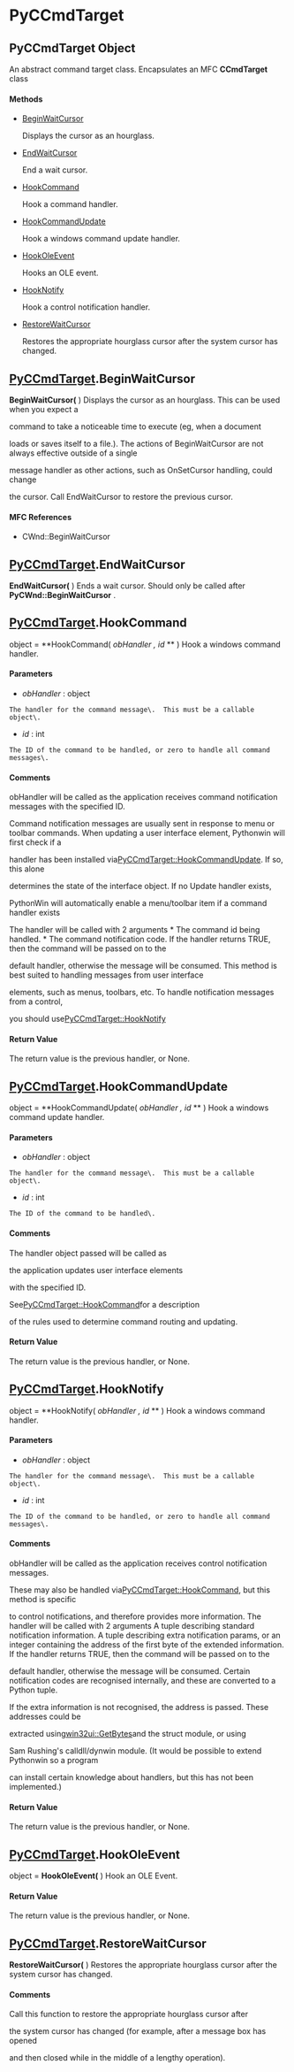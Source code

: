 # PyCCmdTarget

## PyCCmdTarget Object

An abstract command target class\.  Encapsulates an MFC **CCmdTarget** class

#### Methods


  - [BeginWaitCursor](PyCCmdTarget.md#pyccmdtargetbeginwaitcursor)

    Displays the cursor as an hourglass\.&nbsp;

  - [EndWaitCursor](PyCCmdTarget.md#pyccmdtargetendwaitcursor)

    End a wait cursor\.&nbsp;

  - [HookCommand](PyCCmdTarget.md#pyccmdtargethookcommand)

    Hook a command handler\.&nbsp;

  - [HookCommandUpdate](PyCCmdTarget.md#pyccmdtargethookcommandupdate)

    Hook a windows command update handler\.&nbsp;

  - [HookOleEvent](PyCCmdTarget.md#pyccmdtargethookoleevent)

    Hooks an OLE event\.&nbsp;

  - [HookNotify](PyCCmdTarget.md#pyccmdtargethooknotify)

    Hook a control notification handler\.&nbsp;

  - [RestoreWaitCursor](PyCCmdTarget.md#pyccmdtargetrestorewaitcursor)

    Restores the appropriate hourglass cursor after the system cursor has changed\.&nbsp;

## [PyCCmdTarget](#pyccmdtarget)\.BeginWaitCursor

 **BeginWaitCursor\(** \)
Displays the cursor as an hourglass\.  This can be used when you expect a 

command to take a noticeable time to execute \(eg, when a document 

loads or saves itself to a file\.\)\.
The actions of BeginWaitCursor are not always effective outside of a single 

message handler as other actions, such as OnSetCursor handling, could change 

the cursor\.
Call EndWaitCursor to restore the previous cursor\.

#### MFC References


  - CWnd::BeginWaitCursor

## [PyCCmdTarget](#pyccmdtarget)\.EndWaitCursor

 **EndWaitCursor\(** \)
Ends a wait cursor\.  Should only be called after **PyCWnd::BeginWaitCursor** \.

## [PyCCmdTarget](#pyccmdtarget)\.HookCommand

object \= **HookCommand\( *obHandler*  *, id* ** \)
Hook a windows command handler\.

#### Parameters


  -  *obHandler* : object

    The handler for the command message\.  This must be a callable object\.

  -  *id* : int

    The ID of the command to be handled, or zero to handle all command messages\.

#### Comments
obHandler will be called as the application receives command notification messages with the specified ID\. 

Command notification messages are usually sent in response to menu or toolbar commands\.
When updating a user interface element, Pythonwin will first check if a 

handler has been installed via[PyCCmdTarget::HookCommandUpdate](PyCCmdTarget.md#pyccmdtargethookcommandupdate)\.  If so, this alone 

determines the state of the interface object\.  If no Update handler exists, 

PythonWin will automatically enable a menu/toolbar item if a command handler exists 

The handler will be called with 2 arguments
\* The command id being handled\.
\* The command notification code\.
If the handler returns TRUE, then the command will be passed on to the 

default handler, otherwise the message will be consumed\.
This method is best suited to handling messages from user interface 

elements, such as menus, toolbars, etc\.  To handle notification messages from a control, 

you should use[PyCCmdTarget::HookNotify](PyCCmdTarget.md#pyccmdtargethooknotify)

#### Return Value
The return value is the previous handler, or None\.

## [PyCCmdTarget](#pyccmdtarget)\.HookCommandUpdate

object \= **HookCommandUpdate\( *obHandler*  *, id* ** \)
Hook a windows command update handler\.

#### Parameters


  -  *obHandler* : object

    The handler for the command message\.  This must be a callable object\.

  -  *id* : int

    The ID of the command to be handled\.

#### Comments
The handler object passed will be called as 

the application updates user interface elements 

with the specified ID\. 

See[PyCCmdTarget::HookCommand](PyCCmdTarget.md#pyccmdtargethookcommand)for a description 

of the rules used to determine command routing and updating\.

#### Return Value
The return value is the previous handler, or None\.

## [PyCCmdTarget](#pyccmdtarget)\.HookNotify

object \= **HookNotify\( *obHandler*  *, id* ** \)
Hook a windows command handler\.

#### Parameters


  -  *obHandler* : object

    The handler for the command message\.  This must be a callable object\.

  -  *id* : int

    The ID of the command to be handled, or zero to handle all command messages\.

#### Comments
obHandler will be called as the application receives control notification messages\. 

These may also be handled via[PyCCmdTarget::HookCommand](PyCCmdTarget.md#pyccmdtargethookcommand), but this method is specific 

to control notifications, and therefore provides more information\.
The handler will be called with 2 arguments
A tuple describing standard notification information\.
A tuple describing extra notification params, or an integer containing the address of the first byte of the extended information\.
If the handler returns TRUE, then the command will be passed on to the 

default handler, otherwise the message will be consumed\.
Certain notification codes are recognised internally, and these are converted to a Python tuple\. 

If the extra information is not recognised, the address is passed\.  These addresses could be 

extracted using[win32ui::GetBytes](win32ui.md#win32uigetbytes)and the struct module, or using 

Sam Rushing's calldll/dynwin module\. \(It would be possible to extend Pythonwin so a program 

can install certain knowledge about handlers, but this has not been implemented\.\)

#### Return Value
The return value is the previous handler, or None\.

## [PyCCmdTarget](#pyccmdtarget)\.HookOleEvent

object \= **HookOleEvent\(** \)
Hook an OLE Event\.

#### Return Value
The return value is the previous handler, or None\.

## [PyCCmdTarget](#pyccmdtarget)\.RestoreWaitCursor

 **RestoreWaitCursor\(** \)
Restores the appropriate hourglass cursor after the system cursor has changed\.

#### Comments
Call this function to restore the appropriate hourglass cursor after 

the system cursor has changed \(for example, after a message box has opened 

and then closed while in the middle of a lengthy operation\)\.